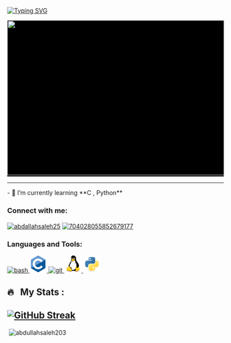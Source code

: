 <a href="https://git.io/typing-svg"><img src="https://readme-typing-svg.herokuapp.com?font=Fira+Code&duration=5001&pause=1000&color=F75513&width=435&lines=Welcome+to+my+GitHub+Profile++%F0%9F%91%8B;I'm+Abdallah+;I'm+a+Software+Engineer" alt="Typing SVG" /></a>

<p align="center" style="background-color: #000000;">
  <img src="https://i.pinimg.com/originals/cd/19/aa/cd19aa1e727d79be52ac4ce88a649951.gif" height="360" width="4050" />
</p>
<hr>
- 🌱 I’m currently learning **C , Python**



<h3 align="left">Connect with me:</h3>
<p align="left">
<a href="https://twitter.com/abdallahsaleh25" target="blank"><img align="center" src="https://raw.githubusercontent.com/rahuldkjain/github-profile-readme-generator/master/src/images/icons/Social/twitter.svg" alt="abdallahsaleh25" height="30" width="40" /></a>
<a href="https://discord.gg/704028055852679177" target="blank"><img align="center" src="https://raw.githubusercontent.com/rahuldkjain/github-profile-readme-generator/master/src/images/icons/Social/discord.svg" alt="704028055852679177" height="30" width="40" /></a>
</p>

<h3 align="left">Languages and Tools:</h3>
<p align="left"> <a href="https://www.gnu.org/software/bash/" target="_blank" rel="noreferrer"> <img src="https://www.vectorlogo.zone/logos/gnu_bash/gnu_bash-icon.svg" alt="bash" width="40" height="40"/> </a> <a href="https://www.cprogramming.com/" target="_blank" rel="noreferrer"> <img src="https://raw.githubusercontent.com/devicons/devicon/master/icons/c/c-original.svg" alt="c" width="40" height="40"/> </a> <a href="https://git-scm.com/" target="_blank" rel="noreferrer"> <img src="https://www.vectorlogo.zone/logos/git-scm/git-scm-icon.svg" alt="git" width="40" height="40"/> </a> <a href="https://www.linux.org/" target="_blank" rel="noreferrer"> <img src="https://raw.githubusercontent.com/devicons/devicon/master/icons/linux/linux-original.svg" alt="linux" width="40" height="40"/> </a> <a href="https://www.python.org" target="_blank" rel="noreferrer"> <img src="https://raw.githubusercontent.com/devicons/devicon/master/icons/python/python-original.svg" alt="python" width="40" height="40"/> </a> </p>

## 🔥 &nbsp; My Stats :
[![GitHub Streak](http://github-readme-streak-stats.herokuapp.com?user=abdullahsaleh203&theme=dark&background=000000)](https://git.io/streak-stats)&nbsp;
---
<p>&nbsp;<img align="center" src="https://github-readme-stats.vercel.app/api?username=abdullahsaleh203&show_icons=true&theme=tokyonight&title_color=ff0000&text_color=ffffff&locale=en" alt="abdullahsaleh203" /></p>
